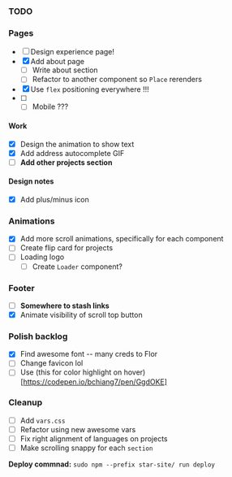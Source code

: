 ### TODO

### Pages

- [ ] Design experience page!
- [x] Add about page
  - [ ] Write about section
  - [ ] Refactor to another component so `Place` rerenders

- [x] Use `flex` positioning everywhere !!!
- [ ] - [ ] Mobile ???

#### Work

- [x] Design the animation to show text
- [x] Add address autocomplete GIF
- [ ] **Add other projects section**

#### Design notes
- [x] Add plus/minus icon

### Animations

- [x] Add more scroll animations, specifically for each component
- [ ] Create flip card for projects
- [ ] Loading logo
  - [ ] Create `Loader` component?

### Footer

- [ ] **Somewhere to stash links**
- [x] Animate visibility of scroll top button

### Polish backlog

- [x] Find awesome font -- many creds to Flor
- [ ] Change favicon lol
- [ ] Use (this for color highlight on hover)[https://codepen.io/bchiang7/pen/GgdOKE]

### Cleanup

- [ ] Add `vars.css`
- [ ] Refactor using new awesome vars
- [ ] Fix right alignment of languages on projects
- [ ] Make scrolling snappy for each `section`

**Deploy commnad:** `sudo npm --prefix star-site/ run deploy`